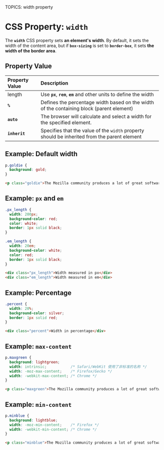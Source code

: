 TOPICS: width property

# CSS Property: `width`

The **`width`** CSS property sets **an element's width**. By default, it sets the width of the
content area, but if **`box-sizing`** is set to **`border-box`**, it sets **the width of the border area**.

## Property Value

| Property Value | Description |
| :--- | :--- |
| length | Use **`px`**, **`rem`**, **`em`** and other units to define the width |
| **`%`** | Defines the percentage width based on the width of the containing block (parent element) |
| **`auto`** | The browser will calculate and select a width for the specified element. |
| **`inherit`** | Specifies that the value of the `width` property should be inherited from the parent element |

## Example: Default width

```css
p.goldie {
  background: gold;
}
```

```html
<p class="goldie">The Mozilla community produces a lot of great software.</p>
```

## Example: `px` and `em`

```css
.px_length {
  width: 200px;
  background-color: red;
  color: white;
  border: 1px solid black;
}

.em_length {
  width: 20em;
  background-color: white;
  color: red;
  border: 1px solid black;
}
```

```html
<div class="px_length">Width measured in px</div>
<div class="em_length">Width measured in em</div>
```

## Example: Percentage

```css
.percent {
  width: 20%;
  background-color: silver;
  border: 1px solid red;
}
```

```html
<div class="percent">Width in percentage</div>
```

## Example: `max-content`

```css
p.maxgreen {
  background: lightgreen;
  width: intrinsic;           /* Safari/WebKit 使用了非标准的名称 */
  width: -moz-max-content;    /* Firefox/Gecko */
  width: -webkit-max-content; /* Chrome */
}
```

```html
<p class="maxgreen">The Mozilla community produces a lot of great software.</p>
```

## Example: `min-content`

```css
p.minblue {
  background: lightblue;
  width: -moz-min-content;    /* Firefox */
  width: -webkit-min-content; /* Chrome */
}
```

```html
<p class="minblue">The Mozilla community produces a lot of great software.</p>
```
